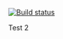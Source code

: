 [![Build status](https://ci.appveyor.com/api/projects/status/w39w1drmd020luxo/branch/master?svg=true)](https://ci.appveyor.com/project/brianingenito/gamerbot/branch/master)

Test 2
